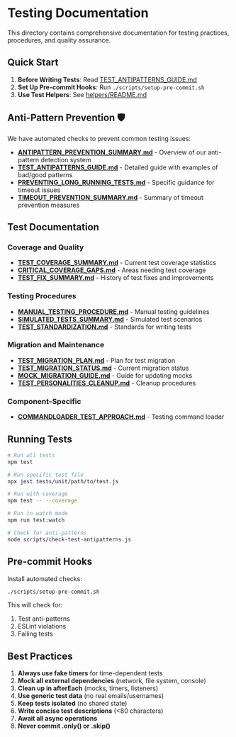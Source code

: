 # Testing Documentation

This directory contains comprehensive documentation for testing practices, procedures, and quality assurance.

## Quick Start

1. **Before Writing Tests**: Read [TEST_ANTIPATTERNS_GUIDE.md](TEST_ANTIPATTERNS_GUIDE.md)
2. **Set Up Pre-commit Hooks**: Run `./scripts/setup-pre-commit.sh`
3. **Use Test Helpers**: See [helpers/README.md](../../tests/helpers/README.md)

## Anti-Pattern Prevention 🛡️

We have automated checks to prevent common testing issues:

- **[ANTIPATTERN_PREVENTION_SUMMARY.md](ANTIPATTERN_PREVENTION_SUMMARY.md)** - Overview of our anti-pattern detection system
- **[TEST_ANTIPATTERNS_GUIDE.md](TEST_ANTIPATTERNS_GUIDE.md)** - Detailed guide with examples of bad/good patterns
- **[PREVENTING_LONG_RUNNING_TESTS.md](PREVENTING_LONG_RUNNING_TESTS.md)** - Specific guidance for timeout issues
- **[TIMEOUT_PREVENTION_SUMMARY.md](TIMEOUT_PREVENTION_SUMMARY.md)** - Summary of timeout prevention measures

## Test Documentation

### Coverage and Quality
- **[TEST_COVERAGE_SUMMARY.md](TEST_COVERAGE_SUMMARY.md)** - Current test coverage statistics
- **[CRITICAL_COVERAGE_GAPS.md](CRITICAL_COVERAGE_GAPS.md)** - Areas needing test coverage
- **[TEST_FIX_SUMMARY.md](TEST_FIX_SUMMARY.md)** - History of test fixes and improvements

### Testing Procedures
- **[MANUAL_TESTING_PROCEDURE.md](MANUAL_TESTING_PROCEDURE.md)** - Manual testing guidelines
- **[SIMULATED_TESTS_SUMMARY.md](SIMULATED_TESTS_SUMMARY.md)** - Simulated test scenarios
- **[TEST_STANDARDIZATION.md](TEST_STANDARDIZATION.md)** - Standards for writing tests

### Migration and Maintenance
- **[TEST_MIGRATION_PLAN.md](TEST_MIGRATION_PLAN.md)** - Plan for test migration
- **[TEST_MIGRATION_STATUS.md](TEST_MIGRATION_STATUS.md)** - Current migration status
- **[MOCK_MIGRATION_GUIDE.md](MOCK_MIGRATION_GUIDE.md)** - Guide for updating mocks
- **[TEST_PERSONALITIES_CLEANUP.md](TEST_PERSONALITIES_CLEANUP.md)** - Cleanup procedures

### Component-Specific
- **[COMMANDLOADER_TEST_APPROACH.md](COMMANDLOADER_TEST_APPROACH.md)** - Testing command loader

## Running Tests

```bash
# Run all tests
npm test

# Run specific test file
npx jest tests/unit/path/to/test.js

# Run with coverage
npm test -- --coverage

# Run in watch mode
npm run test:watch

# Check for anti-patterns
node scripts/check-test-antipatterns.js
```

## Pre-commit Hooks

Install automated checks:
```bash
./scripts/setup-pre-commit.sh
```

This will check for:
1. Test anti-patterns
2. ESLint violations
3. Failing tests

## Best Practices

1. **Always use fake timers** for time-dependent tests
2. **Mock all external dependencies** (network, file system, console)
3. **Clean up in afterEach** (mocks, timers, listeners)
4. **Use generic test data** (no real emails/usernames)
5. **Keep tests isolated** (no shared state)
6. **Write concise test descriptions** (<80 characters)
7. **Await all async operations**
8. **Never commit .only() or .skip()**
